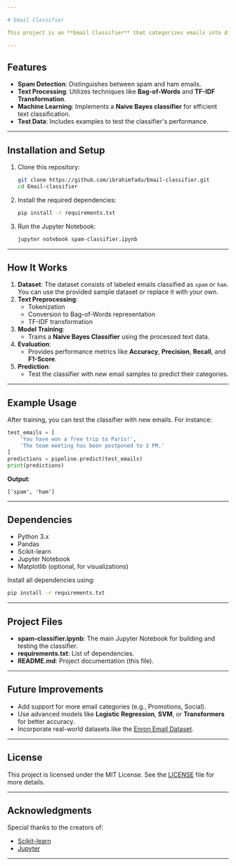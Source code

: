 ```yaml
---

# Email Classifier

This project is an **Email Classifier** that categorizes emails into different classes such as **Spam** and **Not Spam (Ham)**. The classifier is built using Python and employs the **Naive Bayes algorithm** for classification. The primary goal is to identify spam emails effectively and ensure the proper categorization of incoming messages.

---
```


## Features

- **Spam Detection**: Distinguishes between spam and ham emails.
- **Text Processing**: Utilizes techniques like **Bag-of-Words** and **TF-IDF Transformation**.
- **Machine Learning**: Implements a **Naive Bayes classifier** for efficient text classification.
- **Test Data**: Includes examples to test the classifier's performance.

---

## Installation and Setup

1. Clone this repository:
   ```bash
   git clone https://github.com/ibrahimfadu/Email-classifier.git
   cd Email-classifier
   ```

2. Install the required dependencies:
   ```bash
   pip install -r requirements.txt
   ```

3. Run the Jupyter Notebook:
   ```bash
   jupyter notebook spam-classifier.ipynb
   ```

---

## How It Works

1. **Dataset**: The dataset consists of labeled emails classified as `spam` or `ham`. You can use the provided sample dataset or replace it with your own.
2. **Text Preprocessing**:
   - Tokenization
   - Conversion to Bag-of-Words representation
   - TF-IDF transformation
3. **Model Training**:
   - Trains a **Naive Bayes Classifier** using the processed text data.
4. **Evaluation**:
   - Provides performance metrics like **Accuracy**, **Precision**, **Recall**, and **F1-Score**.
5. **Prediction**:
   - Test the classifier with new email samples to predict their categories.

---

## Example Usage

After training, you can test the classifier with new emails. For instance:

```python
test_emails = [
    'You have won a free trip to Paris!',
    'The team meeting has been postponed to 3 PM.'
]
predictions = pipeline.predict(test_emails)
print(predictions)
```

**Output**:
```
['spam', 'ham']
```

---

## Dependencies

- Python 3.x
- Pandas
- Scikit-learn
- Jupyter Notebook
- Matplotlib (optional, for visualizations)

Install all dependencies using:
```bash
pip install -r requirements.txt
```

---

## Project Files

- **spam-classifier.ipynb**: The main Jupyter Notebook for building and testing the classifier.
- **requirements.txt**: List of dependencies.
- **README.md**: Project documentation (this file).

---

## Future Improvements

- Add support for more email categories (e.g., Promotions, Social).
- Use advanced models like **Logistic Regression**, **SVM**, or **Transformers** for better accuracy.
- Incorporate real-world datasets like the [Enron Email Dataset](https://www.cs.cmu.edu/~enron/).

---
## License

This project is licensed under the MIT License. See the [LICENSE](LICENSE) file for more details.

---

## Acknowledgments

Special thanks to the creators of:
- [Scikit-learn](https://scikit-learn.org/)
- [Jupyter](https://jupyter.org/)

---
